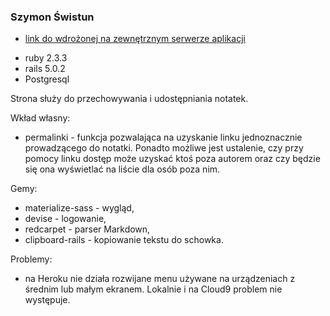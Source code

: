 ### Szymon Świstun

- [link do wdrożonej na zewnętrznym serwerze aplikacji](https://proj1-ror.herokuapp.com/)

* ruby 2.3.3
* rails 5.0.2
* Postgresql

Strona służy do przechowywania i udostępniania notatek.

Wkład własny:
* permalinki - funkcja pozwalająca na uzyskanie linku 
jednoznacznie prowadzącego do notatki. Ponadto możliwe jest
 ustalenie, czy przy pomocy linku dostęp może uzyskać ktoś 
 poza autorem oraz czy będzie się ona wyświetlać na liście
 dla osób poza nim.

Gemy:
* materialize-sass - wygląd,
* devise - logowanie,
* redcarpet - parser Markdown,
* clipboard-rails - kopiowanie tekstu do schowka.

Problemy:
* na Heroku nie działa rozwijane menu używane na urządzeniach
z średnim lub małym ekranem. Lokalnie i na Cloud9 problem 
nie występuje. 